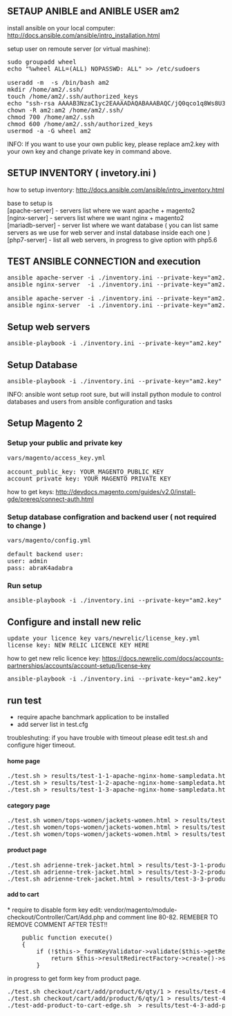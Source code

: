 <h2> SETAUP ANIBLE and ANIBLE USER am2 </h2>

install ansible on your local computer: http://docs.ansible.com/ansible/intro_installation.html

setup user on remoute server (or virtual mashine):
<pre>
sudo groupadd wheel
echo "%wheel ALL=(ALL) NOPASSWD: ALL" >> /etc/sudoers

useradd -m  -s /bin/bash am2
mkdir /home/am2/.ssh/
touch /home/am2/.ssh/authorized_keys
echo "ssh-rsa AAAAB3NzaC1yc2EAAAADAQABAAABAQC/jQ0qco1q8Ws8U3L6u4GSALQNLDDuc3BIH6AtR3NhPWZE/cd2JeIhnhQX2z/2hGhLqowfvrIR9r7D9binFwD8V0rteYjjo/Ju0N5tAtJNMNxGAqKqhgOTFeakzO9SPYzNv4DfpLsRMB5XtaKg8N0RyukAHWXd6yJFZOlWtS7SZgV24knma3xxV0FlnFchhmxED7K+NR+UNVp+FytB5/C+QAhFi0kKDuYLaQapQF7NT5BISA5PY/nbxSuqWRYep5L+LizEBW9OYTjgpOzhH4M3u8SioOWZMtHrYvu9enRns9h/4JWWU9QdgXtxzH2J1UDnUVrCIsEaGU6BAZt9I0fj" >> /home/am2/.ssh/authorized_keys
chown -R am2:am2 /home/am2/.ssh/
chmod 700 /home/am2/.ssh
chmod 600 /home/am2/.ssh/authorized_keys
usermod -a -G wheel am2
</pre>

INFO: If you want to use your own public key, please replace am2.key with your own key and change private key in command above. 

<h2> SETUP INVENTORY ( invetory.ini ) </h2>

how to setup inventory: http://docs.ansible.com/ansible/intro_inventory.html

base to setup is<br />
[apache-server] - servers list where we want apache + magento2<br />
[nginx-server]  - servers list where we want nginx + magento2<br />
[mariadb-server] - server list where we want database ( you can list same servers as we use for web server and instal database inside each one )<br />
[php7-server]  - list all web servers, in progress to give option with php5.6<br />


<h2> TEST ANSIBLE CONNECTION and execution </h2>

<pre>
ansible apache-server -i ./inventory.ini --private-key="am2.key" -m ping
ansible nginx-server  -i ./inventory.ini --private-key="am2.key" -m ping

ansible apache-server -i ./inventory.ini --private-key="am2.key" -m command -a "/bin/echo Hello from remoute box"
ansible nginx-server  -i ./inventory.ini --private-key="am2.key" -m command -a "/bin/echo Hello from remoute box"
</pre>

<h2> Setup web servers </h2>

<pre>ansible-playbook -i ./inventory.ini --private-key="am2.key" webservers.yml</pre>


<h2> Setup Database </h2>

<pre>ansible-playbook -i ./inventory.ini --private-key="am2.key" database.yml</pre>

INFO: ansible wont setup root sure, but will install python module to control databases and users from ansible configuration and tasks


<h2> Setup Magento 2 </h2>

<h3> Setup your public and private key </h3>

<pre>
vars/magento/access_key.yml

account_public_key: YOUR_MAGENTO_PUBLIC_KEY
account_private_key: YOUR_MAGENTO_PRIVATE_KEY
</pre>

how to get keys: http://devdocs.magento.com/guides/v2.0/install-gde/prereq/connect-auth.html

<h3> Setup database configration and backend user ( not required to change ) </h3>

<pre>
vars/magento/config.yml

default backend user:
user: admin
pass: abraK4adabra
</pre>

<h3> Run setup </h3>

<pre>ansible-playbook -i ./inventory.ini --private-key="am2.key" magento2.yml</pre>


<h2> Configure and install new relic </h2>

<pre>
update your licence key vars/newrelic/license_key.yml
license_key: NEW_RELIC_LICENCE_KEY_HERE
</pre>

how to get new relic licence key: https://docs.newrelic.com/docs/accounts-partnerships/accounts/account-setup/license-key

<pre>ansible-playbook -i ./inventory.ini --private-key="am2.key" newrelic.yml</pre>

<h2> run test </h2>

* require apache banchmark application to be installed
* add server list in  test.cfg


troubleshuting:
if you have trouble with timeout please edit test.sh and configure higer timeout.


<h4>home page</h4>
<pre>
./test.sh > results/test-1-1-apache-nginx-home-sampledata.html
./test.sh > results/test-1-2-apache-nginx-home-sampledata.html
./test.sh > results/test-1-3-apache-nginx-home-sampledata.html
</pre>

<h4>category page</h4>
<pre>
./test.sh women/tops-women/jackets-women.html > results/test-2-1-apache-nginx-women-tops-women-jackets-women.html
./test.sh women/tops-women/jackets-women.html > results/test-2-2-apache-nginx-women-tops-women-jackets-women.html
./test.sh women/tops-women/jackets-women.html > results/test-2-3-apache-nginx-women-tops-women-jackets-women.html
</pre>

<h4>product page</h4>
<pre>
./test.sh adrienne-trek-jacket.html > results/test-3-1-product-page.html
./test.sh adrienne-trek-jacket.html > results/test-3-2-product-page.html
./test.sh adrienne-trek-jacket.html > results/test-3-3-product-page.html
</pre>

<h4>add to cart</h4>
* require to disable form key
edit: vendor/magento/module-checkout/Controller/Cart/Add.php
and comment line 80-82. REMEBER TO REMOVE COMMENT AFTER TEST!!
<pre>
    public function execute()
    {
        if (!$this->_formKeyValidator->validate($this->getRequest())) {
            return $this->resultRedirectFactory->create()->setPath('*/*/');
        }
</pre>
in progress to get form key from product page.

<pre>
./test.sh checkout/cart/add/product/6/qty/1 > results/test-4-1-add-product-to-cart.html
./test.sh checkout/cart/add/product/6/qty/1 > results/test-4-2-add-product-to-cart.html
./test-add-product-to-cart-edge.sh  > results/test-4-3-add-product-to-cart.html
</pre>


